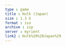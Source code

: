 ```yaml
---
type : game
title : Hulk (Japan)
size : 1.3 G
format : iso
archive : zip
server : myrient
link2 : Hulk%20%28Japan%29
---
```


